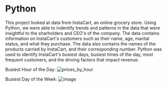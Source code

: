 # Python

This project looked at data from InstaCart, an online grocery store. Using Python, we were able to indentify trends and patterns in the data that were insightful to the sharholders and CEO's of the company. The data contains information on InstaCart's customers such as their name, age, marital status, and what they purchase. The data also contains the names of the products carried by InstaCart, and their corresponding number. Python was used to identify InstaCart's busiest days, busiest times of the day, most frequent customers, and the driving factors that impact revenue. 

Busiest Hour of the Day:
![prices_by_hour](https://user-images.githubusercontent.com/93872864/141035725-9bd36356-5eb0-45da-8e21-a4d1ba50ef6b.jpeg)

Busiest Day of the Week:
![image](https://user-images.githubusercontent.com/93872864/141036129-fb5b248c-3096-471e-a950-fe9a7190e4b9.png)
